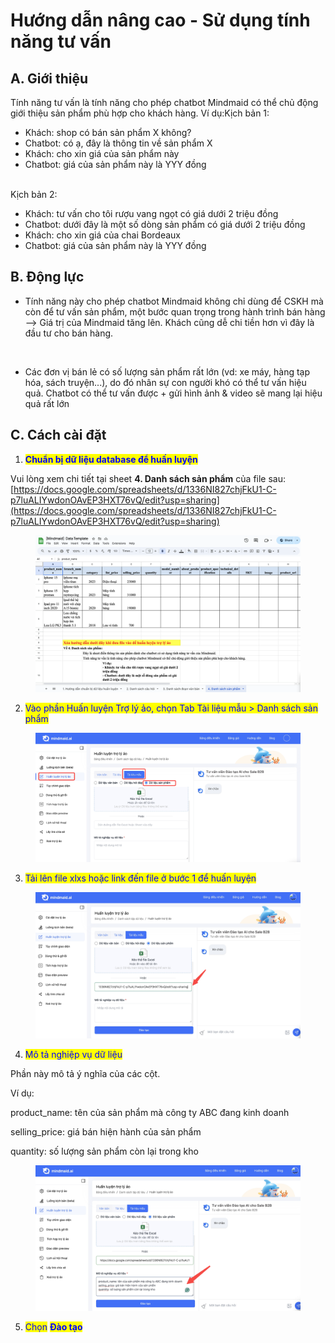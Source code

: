 # Hướng dẫn nâng cao - Sử dụng tính năng tư vấn

## A. Giới thiệu

Tính năng tư vấn là tính năng cho phép chatbot Mindmaid có thể chủ động giới thiệu sản phẩm phù hợp cho khách hàng. Ví dụ:Kịch bản 1:

* Khách: shop có bán sản phẩm X không?
* Chatbot: có ạ, đây là thông tin về sản phẩm X
* Khách: cho xin giá của sản phẩm này
* Chatbot: giá của sản phẩm này là YYY đồng

\
Kịch bản 2:

* Khách: tư vấn cho tôi rượu vang ngọt có giá dưới 2 triệu đồng
* Chatbot: dưới đây là một số dòng sản phẩm có giá dưới 2 triệu đồng
* Khách: cho xin giá của chai Bordeaux
* Chatbot: giá của sản phẩm này là YYY đồng

## B. Động lực

* Tính năng này cho phép chatbot Mindmaid không chỉ dùng để CSKH mà còn để tư vấn sản phẩm, một bước quan trọng trong hành trình bán hàng --> Giá trị của Mindmaid tăng lên. Khách cũng dễ chi tiền hơn vì đây là đầu tư cho bán hàng.

<figure><img src="https://aivgroupworking.sg.larksuite.com/space/api/box/stream/download/asynccode/?code=OTVlNzhhMzU3Y2M0NTA3YzgzMWQwZmE5ZDdlODBiNTlfQ25sY2dsYmVlNWtteWlZNWdaUUxQbGFXOFIxaFdpRklfVG9rZW46WklmTWJQb3l4b054SDN4SUtCVWxlR1p3Z3poXzE3MDgyNjA3OTU6MTcwODI2NDM5NV9WNA" alt=""><figcaption></figcaption></figure>

* Các đơn vị bán lẻ có số lượng sản phẩm rất lớn (vd: xe máy, hàng tạp hóa, sách truyện...), do đó nhân sự con người khó có thể tư vấn hiệu quả. Chatbot có thể tư vấn được + gửi hình ảnh & video sẽ mang lại hiệu quả rất lớn



## C. Cách cài đặt

1. <mark style="color:blue;">**Chuẩn bị dữ liệu database để huấn luyện**</mark>

Vui lòng xem chi tiết tại sheet **4. Danh sách sản phẩm** của file sau: [https://docs.google.com/spreadsheets/d/1336NI827chjFkU1-C-p7luALIYwdonOAvEP3HXT76vQ/edit?usp=sharing](https://docs.google.com/spreadsheets/d/1336NI827chjFkU1-C-p7luALIYwdonOAvEP3HXT76vQ/edit?usp=sharing)

<figure><img src="../.gitbook/assets/image (1) (1) (1).png" alt=""><figcaption></figcaption></figure>

2. <mark style="color:blue;">Vào phần Huấn luyện Trợ lý ảo, chọn Tab Tài liệu mẫu > Danh sách sản phẩm</mark>

<figure><img src="../.gitbook/assets/image (63).png" alt=""><figcaption></figcaption></figure>

3. <mark style="color:blue;">Tải lên file xlxs hoặc link đến file ở bước 1 để huấn luyện</mark>

<figure><img src="../.gitbook/assets/image (64).png" alt=""><figcaption></figcaption></figure>

4. <mark style="color:blue;">Mô tả nghiệp vụ dữ liệu</mark>

Phần này mô tả ý nghĩa của các cột.&#x20;

Ví dụ:

product\_name: tên của sản phẩm mà công ty ABC đang kinh doanh

selling\_price: giá bán hiện hành của sản phẩm&#x20;

quantity: số lượng sản phẩm còn lại trong kho&#x20;

<figure><img src="../.gitbook/assets/image (65).png" alt=""><figcaption></figcaption></figure>

5. <mark style="color:blue;">Chọn</mark> <mark style="color:blue;"></mark><mark style="color:blue;">**Đào tạo**</mark>
